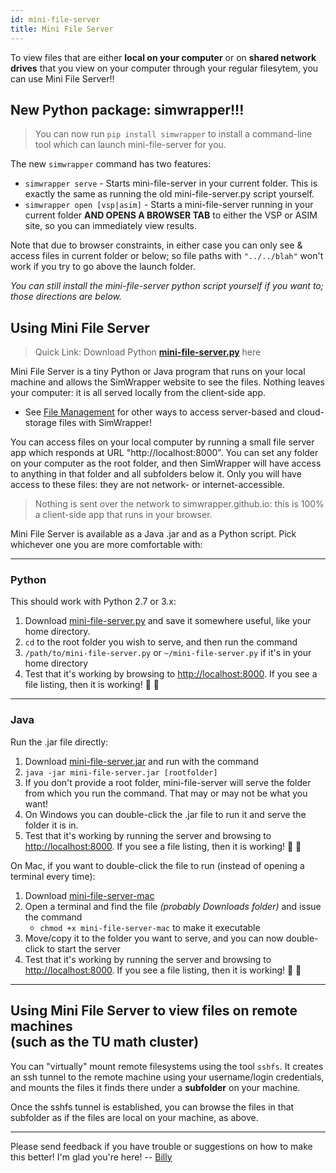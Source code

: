 ```yaml
---
id: mini-file-server
title: Mini File Server
---
```


To view files that are either **local on your computer** or on **shared network drives** that you view on your computer through your regular filesytem, you can use Mini File Server!!

## New Python package: simwrapper!!!

> You can now run `pip install simwrapper` to install a command-line tool which can launch mini-file-server for you.

The new `simwrapper` command has two features:

- `simwrapper serve` - Starts mini-file-server in your current folder. This is exactly the same as running the old mini-file-server.py script yourself.
- `simwrapper open [vsp|asim]` - Starts a mini-file-server running in your current folder **AND OPENS A BROWSER TAB** to either the VSP or ASIM site, so you can immediately view results.

Note that due to browser constraints, in either case you can only see & access files in current folder or below; so file paths with `"../../blah"` won't work if you try to go above the launch folder.

_You can still install the mini-file-server python script yourself if you want to; those directions are below._

## Using Mini File Server

> Quick Link: Download Python **[mini-file-server.py](https://raw.githubusercontent.com/simwrapper/simwrapper/master/scripts/mini-file-server.py)** here

Mini File Server is a tiny Python or Java program that runs on your local machine and allows the SimWrapper website to see the files. Nothing leaves your computer: it is all served locally from the client-side app.

- See [File Management](file-management.md) for other ways to access server-based and cloud-storage files with SimWrapper!

You can access files on your local computer by running a small file server app which responds at URL "http://localhost:8000". You can set any folder on your computer as the root folder, and then SimWrapper will have access to anything in that folder and all subfolders below it. Only you will have access to these files: they are not network- or internet-accessible.

> Nothing is sent over the network to simwrapper.github.io: this is 100% a client-side app that runs in your browser.

Mini File Server is available as a Java .jar and as a Python script. Pick whichever one you are more comfortable with:

---

### Python

This should work with Python 2.7 or 3.x:

1. Download [mini-file-server.py](https://raw.githubusercontent.com/simwrapper/simwrapper/master/scripts/mini-file-server.py) and save it somewhere useful, like your home directory.
2. `cd` to the root folder you wish to serve, and then run the command
3. `/path/to/mini-file-server.py` or `~/mini-file-server.py` if it's in your home directory
4. Test that it's working by browsing to <http://localhost:8000>. If you see a file listing, then it is working! 🎉 🎉

---

### Java

Run the .jar file directly:

1. Download [mini-file-server.jar](https://github.com/simwrapper/mini-file-server/raw/master/bin/mini-file-server.jar) and run with the command
2. `java -jar mini-file-server.jar [rootfolder]`
3. If you don't provide a root folder, mini-file-server will serve the folder from which you run the command. That may or may not be what you want!
4. On Windows you can double-click the .jar file to run it and serve the folder it is in.
5. Test that it's working by running the server and browsing to <http://localhost:8000>. If you see a file listing, then it is working! 🎉 🎉

On Mac, if you want to double-click the file to run (instead of opening a terminal every time):

1. Download [mini-file-server-mac](https://github.com/simwrapper/mini-file-server/raw/master/bin/mini-file-server-mac)
2. Open a terminal and find the file _(probably Downloads folder)_ and issue the command
   - `chmod +x mini-file-server-mac` to make it executable
3. Move/copy it to the folder you want to serve, and you can now double-click to start the server
4. Test that it's working by running the server and browsing to <http://localhost:8000>. If you see a file listing, then it is working! 🎉 🎉

---

## Using Mini File Server to view files on remote machines<br/>(such as the TU math cluster)

You can "virtually" mount remote filesystems using the tool `sshfs`. It creates an ssh tunnel to the remote machine using your username/login credentials, and mounts the files it finds there under a **subfolder** on your machine.

Once the sshfs tunnel is established, you can browse the files in that subfolder as if the files are local on your machine, as above.

---

Please send feedback if you have trouble or suggestions on how to make this better! I'm glad you're here! -- [Billy](https://github.com/billyc)
